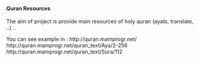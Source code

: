 <div class="more-info">
	<h4 class="compressed">Quran Resources</h4>
	<div class="more-content">
		<p>
			The aim of project is provide main resources of holy quran (ayats, translate, ..) ..
		</p>
		<p>
			You can see example in : http://quran.mamprogr.net/
			http://quran.mamprogr.net/quran_text/Aya/2-256
			http://quran.mamprogr.net/quran_text/Sura/112
		</p>
	</div>
</div>